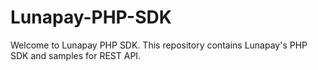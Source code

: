 # Lunapay-PHP-SDK
Welcome to Lunapay PHP SDK. This repository contains Lunapay's PHP SDK and samples for REST API.